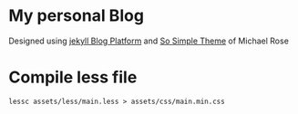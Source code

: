 # My personal Blog

Designed using [jekyll Blog Platform](http://jekyllrb.com/) and [So Simple Theme](https://github.com/cmoulliard/so-simple-theme) of Michael Rose

# Compile less file 

```
lessc assets/less/main.less > assets/css/main.min.css
```